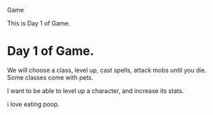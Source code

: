 Game

This is Day 1 of Game.

# Day 1 of Game.

We will choose a class, level up, cast spells, attack mobs until you die. Some classes come with pets.

I want to be able to level up a character, and increase its stats.

i love eating poop.

